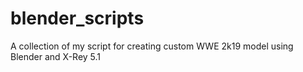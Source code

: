 # blender_scripts
A collection of my script for creating custom WWE 2k19 model using Blender and X-Rey 5.1
